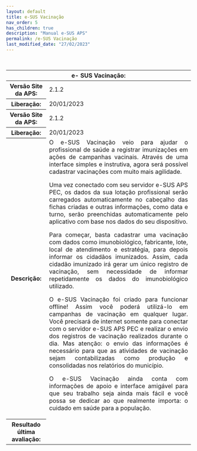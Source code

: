 ```yaml
---
layout: default
title: e-SUS Vacinação
nav_order: 5
has_children: true
description: "Manual e-SUS APS"
permalink: /e-SUS Vacinação
last_modified_date: "27/02/2023"
---
```


<table class="table table-dark">

  <thead class="thead-dark">
    <tr>
      <th class="" scope="col" colspan="4">e- SUS Vacinação:</th>      
    </tr>
  </thead>

  <tbody>
    <tr>
      <th> Versão Site da APS:</th>      
      <td> 2.1.2</td>
    </tr>
    <tr>
      <th >Liberação:</th>      
      <td>20/01/2023</td>      
    </tr>
    <tr>
      <th > Versão Site da APS:</th>      
      <td> 2.1.2</td>
    </tr>
    <tr>
      <th >Liberação:</th>    
      <td>20/01/2023</td>  
    </tr>
    <tr>
      <th >Descrição:</th>      
      <td style="text-align:justify">O e-SUS Vacinação veio para ajudar o profissional de saúde a registrar imunizações em ações de campanhas vacinais. Através de uma interface simples e instrutiva, agora será possível cadastrar vacinações com muito mais agilidade.

Uma vez conectado com seu servidor e-SUS APS PEC, os dados da sua lotação profissional serão carregados automaticamente no cabeçalho das fichas criadas e outras informações, como data e turno, serão preenchidas automaticamente pelo aplicativo com base nos dados do seu dispositivo.

Para começar, basta cadastrar uma vacinação com dados como imunobiológico, fabricante, lote, local de atendimento e estratégia, para depois informar os cidadãos imunizados. Assim, cada cidadão imunizado irá gerar um único registro de vacinação, sem necessidade de informar repetidamente os dados do imunobiológico utilizado.

O e-SUS Vacinação foi criado para funcionar offline! Assim você poderá utilizá-lo em campanhas de vacinação em qualquer lugar. Você precisará de internet somente para conectar com o servidor e-SUS APS PEC e realizar o envio dos registros de vacinação realizados durante o dia. Mas atenção: o envio das informações é necessário para que as atividades de vacinação sejam contabilizadas como produção e consolidadas nos relatórios do município.

O e-SUS Vacinação ainda conta com informações de apoio e interface amigável para que seu trabalho seja ainda mais fácil e você possa se dedicar ao que realmente importa: o cuidado em saúde para a população.</td>
    </tr>
    <tr>
      <th>Resultado última avaliação:</th>      
    </tr>
    
  </tbody>
</table>

<br>
<br>
